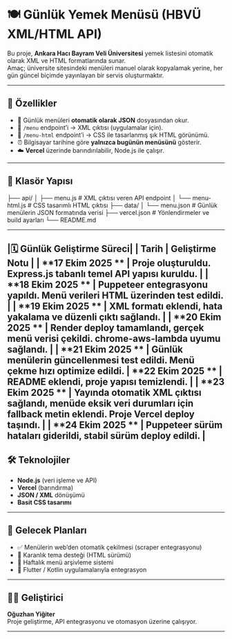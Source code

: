 # 🍽️ Günlük Yemek Menüsü (HBVÜ XML/HTML API)

Bu proje, **Ankara Hacı Bayram Veli Üniversitesi** yemek listesini otomatik olarak XML ve HTML formatlarında sunar.  
Amaç; üniversite sitesindeki menüleri manuel olarak kopyalamak yerine, her gün güncel biçimde yayınlayan bir servis oluşturmaktır.

---

## 🚀 Özellikler

- 📅 Günlük menüleri **otomatik olarak JSON** dosyasından okur.  
- 🧩 `/menu` endpoint’i → XML çıktısı (uygulamalar için).  
- 💅 `/menu-html` endpoint’i → CSS ile tasarlanmış şık HTML görünümü.  
- ⏰ Bilgisayar tarihine göre **yalnızca bugünün menüsünü** gösterir.  
- ☁️ **Vercel** üzerinde barındırılabilir, Node.js ile çalışır.

---

## 📁 Klasör Yapısı
├── api/
│ ├── menu.js # XML çıktısı veren API endpoint
│ └── menu-html.js # CSS tasarımlı HTML çıktısı
├── data/
│ └── menu.json # Günlük menülerin JSON formatında verisi
├── vercel.json # Yönlendirmeler ve build ayarları
└── README.md


---
|🗓️ Günlük Geliştirme Süreci|
| Tarih | Geliştirme Notu |
|  **17 Ekim 2025 **	| Proje oluşturuldu. Express.js tabanlı temel API yapısı kuruldu. |
|  **18 Ekim 2025 ** |	Puppeteer entegrasyonu yapıldı. Menü verileri HTML üzerinden test edildi. |
|  **19 Ekim 2025 ** |	XML formatı eklendi, hata yakalama ve düzenli çıktı sağlandı. |
|  **20 Ekim 2025 ** |	Render deploy tamamlandı, gerçek menü verisi çekildi. chrome-aws-lambda uyumu sağlandı. |
|  **21 Ekim 2025 ** |	Günlük menülerin güncellenmesi test edildi. Menü çekme hızı optimize edildi.
|  **22 Ekim 2025 ** |	README eklendi, proje yapısı temizlendi. |
|  **23 Ekim 2025 ** | Yayında otomatik XML çıktısı sağlandı, menüde eksik veri durumları için fallback metin eklendi. Proje Vercel deploy taşındı. |
|  **24 Ekim 2025 **	| Puppeteer sürüm hataları giderildi, stabil sürüm deploy edildi. |
---

## 🛠️ Teknolojiler

- **Node.js** (veri işleme ve API)
- **Vercel** (barındırma)
- **JSON / XML** dönüşümü
- **Basit CSS tasarımı**

---

## 📌 Gelecek Planları

- ✅ Menülerin web’den otomatik çekilmesi (scraper entegrasyonu)
- 🌙 Karanlık tema desteği (HTML sürümü)
- 🔁 Haftalık menü arşivleme sistemi
- 📱 Flutter / Kotlin uygulamalarıyla entegrasyon

---

## 👨‍💻 Geliştirici
**Oğuzhan Yiğiter**  
Proje geliştirme, API entegrasyonu ve otomasyon üzerine çalışıyor.

---
